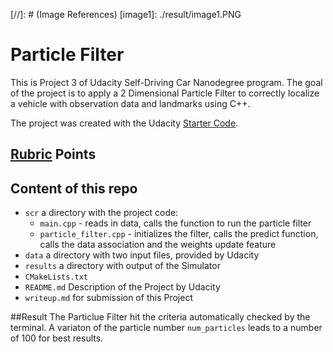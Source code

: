 ﻿﻿[//]: # (Image References)
[image1]: ./result/image1.PNG



# Particle Filter
This is Project 3 of Udacity Self-Driving Car Nanodegree program. 
The goal of the project is to apply a 2 Dimensional Particle Filter to correctly localize a vehicle with observation data and landmarks using C++.

The project was created with the Udacity [Starter Code](https://github.com/udacity/CarND-Kidnapped-Vehicle-Project).

## [Rubric](https://review.udacity.com/#!/rubrics/747/view) Points

## Content of this repo
- `scr` a directory with the project code:
  - `main.cpp` - reads in data, calls the function to run the particle filter
  - `particle_filter.cpp` - initializes the filter, calls the predict function, calls the data association and the weights update feature
- `data`  a directory with two input files, provided by Udacity
- `results`  a directory with output of the Simulator
- `CMakeLists.txt`
- `README.md` Description of the Project by Udacity
- `writeup.md` for submission of this Project

##Result
The Particlue Filter hit the criteria automatically checked by the terminal. A variaton of the particle number `num_particles` leads to a number of 100 for best results.





